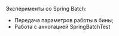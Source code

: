 Эксперименты со Spring Batch: 

* Передача параметров работы в бины;
* Работа с аннотацией SpringBatchTest 